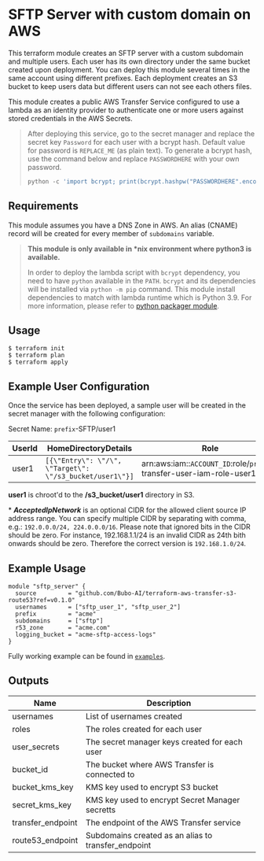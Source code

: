 # SFTP Server with custom domain on AWS

This terraform module creates an SFTP server with a custom subdomain and multiple users. Each user has its own directory under the same bucket created upon deployment. You can deploy this module several times in the same account using different prefixes. Each deployment creates an S3 bucket to keep users data but different users can not see each others files.

This module creates a public AWS Transfer Service configured to use a lambda as an identity provider to authenticate one or more users against stored credentials in the AWS Secrets.

> After deploying this service, go to the secret manager and replace the secret key `Password` for each user with a bcrypt hash. Default value for password is `REPLACE_ME` (as plain text). To generate a bcrypt hash, use the command below and replace `PASSWORDHERE` with your own password.
> ```python
> python -c 'import bcrypt; print(bcrypt.hashpw("PASSWORDHERE".encode("utf-8"), bcrypt.gensalt()))'
> ```

## Requirements

This module assumes you have a DNS Zone in AWS. An alias (CNAME) record will be created for every member of `subdomains` variable.

> **This module is only available in \*nix environment where python3 is available.**
>
> In order to deploy the lambda script with `bcrypt` dependency, you need to have `python` available in the `PATH`. `bcrypt` and its dependencies will be installed via `python -m pip` command. This module install dependencies to match with lambda runtime which is Python 3.9. For more information, please refer to [python packager module](https://github.com/Bubo-AI/terraform-python-packager).


## Usage

    $ terraform init
    $ terraform plan
    $ terraform apply

## Example User Configuration

Once the service has been deployed, a sample user will be created in the secret manager with the following configuration:

Secret Name: `prefix`-SFTP/user1


| UserId | HomeDirectoryDetails | Role | Password | _AcceptedIpNetwork*_ |
|--------|----------------------|------|----------|-------------------|
| user1 | `[{\"Entry\": \"/\", \"Target\": \"/s3_bucket/user1\"}]` | arn:aws:iam::`ACCOUNT_ID`:role/`prefix`-transfer-user-iam-role-user1 | `BCRPYT_HASH` | `192.168.1.0/24` |

**user1** is chroot'd to the **/s3_bucket/user1** directory in S3.

\* **_AcceptedIpNetwork_** is an optional CIDR for the allowed client source IP address range. You can specify multiple CIDR by separating with comma, e.g.: `192.0.0.0/24, 224.0.0.0/16`. Please note that ignored bits in the CIDR should be zero. For instance, 192.168.1.1/24 is an invalid CIDR as 24th bith onwards should be zero. Therefore the correct version is `192.168.1.0/24`.


## Example Usage

```hcl
module "sftp_server" {
  source         = "github.com/Bubo-AI/terraform-aws-transfer-s3-route53?ref=v0.1.0"
  usernames      = ["sftp_user_1", "sftp_user_2"]
  prefix         = "acme"
  subdomains     = ["sftp"]
  r53_zone       = "acme.com"
  logging_bucket = "acme-sftp-access-logs"
}

```

Fully working example can be found in [`examples`](examples/).


## Outputs

| Name                 | Description                                          |
|----------------------|------------------------------------------------------|
| usernames            | List of usernames created                            |
| roles                | The roles created for each user                      |
| user_secrets         | The secret manager keys created for each user        |
| bucket_id            | The bucket where AWS Transfer is connected to        |
| bucket_kms_key       | KMS key used to encrypt S3 bucket                    |
| secret_kms_key       | KMS key used to encrypt Secret Manager secretts      |
| transfer_endpoint    | The endpoint of the AWS Transfer service             |
| route53_endpoint     | Subdomains created as an alias to transfer_endpoint  |

